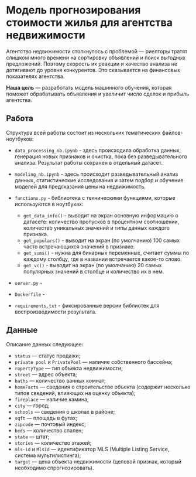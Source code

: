 # Модель прогнозирования стоимости жилья для агентства недвижимости

Агентство недвижимости столкнулось с проблемой — риелторы тратят слишком много времени на сортировку объявлений и поиск выгодных предложений. Поэтому скорость их реакции и качество анализа не дотягивают до уровня конкурентов. Это сказывается на финансовых показателях агентства.

**Наша цель** — разработать модель машинного обучения, которая поможет обрабатывать объявления и увеличит число сделок и прибыль агентства.


## Работа
Структура всей работы состоит из нескольких тематических файлов-ноутбуков:

- `data_processing_nb.ipynb` - здесь происходила обработка данных, генерация новых признаков и очистка, пока без разведывательного анализа. Результат работы сохранен в отдельный датасет.

- `modeling_nb.ipynb` - здесь происходит разведывательный анализ данных, статистические исследования и затем подбор и обучение моделей для предсказания цены на недвижимость.

- `functions.py` - библиотека с техническими функциями, которые используются в ноутбуках: 
    - `get_data_info()` - выводит на экран основную информацию о датасете: количество пропусков в процентном соотношении, количество уникальных значений и типы данных каждого признака.
    - `get_populars()` - выводит на экран (по умолчанию) 100 самых часто встречающихся значений в признаке. 
    - `get_sums()` - нужна для бинарных переменных, считает суммы по каждому столбцу, где в названии встречается какое-то слово.
    - `get_vc()` - выводит на экран (по умолчанию) 20 самых популярных значений в столбце и количество их в нем.

- `server.py` - 
- `Dockerfile` - 
- `requirements.txt` - фиксированные версии библиотек для воспроизводимости результата.


## Данные
Описание данных следующее:

- `status` — статус продажи;
- `private pool` и `PrivatePool` — наличие собственного бассейна;
- `ropertyType` — тип объекта недвижимости;
- `street` — адрес объекта;
- `baths` — количество ванных комнат;
- `homeFacts` — сведения о строительстве объекта (содержит несколько типов сведений, влияющих на оценку объекта);
- `fireplace` — наличие камина;
- `city` — город;
- `schools` — сведения о школах в районе;
- `sqft` — площадь в футах;
- `zipcode` — почтовый индекс;
- `beds` — количество спален;
- `state` — штат;
- `stories` — количество этажей;
- `mls-id` и `MlsId` — идентификатор MLS (Multiple Listing Service, система мультилистинга);
- `target` — цена объекта недвижимости (целевой признак, который необходимо спрогнозировать).